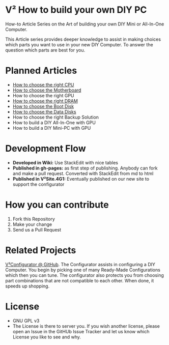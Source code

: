 # V² How to build your own DIY PC
How-to Article Series on the Art of building your own DIY Mini or All-In-One Computer.

This Article series provides deeper knowledge to assist in making choices which parts you want to use in your new DIY Computer. To answer the question which parts are best for you.

# Planned Articles
- [How to choose the right CPU](https://github.com/V-Squared/v2-How-to-DIY-Mini-PC/wiki/How-to-choose-the-right-CPU)
- [How to choose the Motherboard](https://github.com/V-Squared/v2-How-to-DIY-Mini-PC/wiki/How-to-choose-the-Motherboard)
- How to choose the right GPU
- [How to choose the right DRAM](https://github.com/V-Squared/v2-How-to-DIY-Mini-PC/wiki/How-to-choose-the-right-DRAM)
- [How to choose the Boot Disk](https://github.com/V-Squared/v2-How-to-DIY-Mini-PC/wiki/How-to-choose-the-Boot-Disk)
- [How to choose the Data Disks](https://github.com/V-Squared/v2-How-to-DIY-Mini-PC/wiki/How-to-choose-the-Data-Disks)
- How to choose the right Backup Solution
- How to build a DIY All-In-One with GPU
- How to build a DIY Mini-PC with GPU

# Development Flow
- **Developed in Wiki:** Use StackEdit with nice tables
- **Published in gh-pages:** as first step of publishing. Anybody can fork and make a pull request. Converted with StackEdit from md to html
- **Published in V²Site.4G1:** Eventually published on our new site to support the configurator

# How you can contribute
1. Fork this Repository
2. Make your change
3. Send us a Pull Request
 
# Related Projects
[V²Configurator @ GitHub](https://github.com/V-Squared/v2-Configurator). The Configurator assists in configuring a DIY Computer. You begin by picking one of many Ready-Made Configurations which then you can tune. The configurator also protects you from choosing part combinations that are not compatible to each other. When done, it speeds up shopping.


# License
- GNU GPL v3
- The License is there to server you. If you wish another license, please open an Issue in the GitHUb Issue Tracker and let us know which License you like to see and why.

